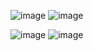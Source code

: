![image](https://github.com/user-attachments/assets/4d005bd8-1982-47d1-ac23-386576900f24)
![image](https://github.com/user-attachments/assets/2f15cbd1-6a05-4f9e-9cb9-cab247b3d3bf)





![image](https://github.com/user-attachments/assets/d792b547-2492-49bc-a789-a5665b4fff36)
![image](https://github.com/user-attachments/assets/1d359141-a46c-46d7-97f4-3ed0d41cd0d7)
